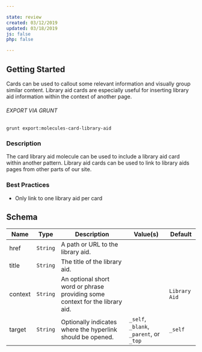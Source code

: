```yaml
---

state: review
created: 03/12/2019
updated: 03/18/2019
js: false
php: false

---
```


## Getting Started

Cards can be used to callout some relevant information and visually group similar content. Library aid cards are especially useful for inserting library aid information within the context of another page.

###### EXPORT VIA GRUNT

```
grunt export:molecules-card-library-aid
```


### Description

The card library aid molecule can be used to include a library aid card within another pattern. Library aid cards can be used to link to library aids pages from other parts of our site.


### Best Practices

- Only link to one library aid per card


## Schema

| Name      | Type      | Description                                                                   | Value(s)                                | Default         |
|-----------|-----------|-------------------------------------------------------------------------------|-----------------------------------------|-----------------|
| href      | `String`  | A path or URL to the library aid.                                             |                                         |                 |
| title     | `String`  | The title of the library aid.                                                 |                                         |                 |
| context   | `String`  | An optional short word or phrase providing some context for the library aid.  |                                         | `Library Aid`   |
| target    | `String`  | Optionally indicates where the hyperlink should be opened.                    | `_self`, `_blank`, `_parent`, or `_top` | `_self`         |
